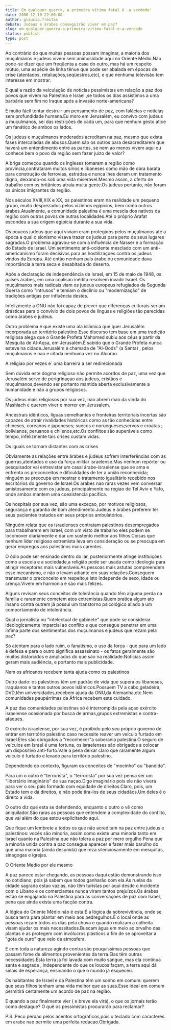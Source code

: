 ```yaml
---
title: Em qualquer guerra, a primeira vítima fatal é  a verdade" 
date: 2006-12-10 22:00:00
author: glaucia.freitas
debate: Judeus e árabes conseguirão viver em paz?
slug: em-qualquer-guerra-a-primeira-vitima-fatal-e-a-verdade
status: publish 
type: post
---
```


  

Ao contrário do que muitas pessoas possam imaginar, a maioria dos muçulmanos e judeus vivem sem animosidade aqui no Oriente Médio.Não pode-se dizer que um freqüenta a casa do outro, mas há um respeito mútuo, uma espécie de linha tênue que pode ser abalada em épocas de crise (atentados, retaliações,seqüestros,etc), e que nenhuma televisão tem interesse em mostrar.   

  

E qual a razão da veiculação de notícias pessimistas em relação a paz dos povos que vivem na Palestina e Israel ,se todos os dias assistimos a uma barbárie sem fim no Iraque após a invasão norte-americana?  

  

  

É muito fácil tentar destruir um pensamento de paz, com falácias e notícias sem profundidade humana.Eu moro em Jerusalém, eu convivo com judeus a muçulmanos, sei das restrições de cada um, para que nenhum gesto atice um fanático de ambos os lados.  

  

Os judeus e muçulmanos moderados acreditam na paz, mesmo que exista fases intercaladas de abusos.Quem são os outros para desacreditarem que haverá um entendimento entre as partes, se nem ao menos vivem aqui ou conhece bem o povo da região sem fazer juízo de valor?  

  

A briga começou quando os ingleses tomaram a região como província,contrataram muitos sírios e libaneses como mão de obra barata para construção de ferrovias, estradas e nunca lhes deram um tratamento digno, deixando-os sob uma vida miserável.Mesmo assim, a oferta de trabalho com os britânicos atraía muita gente.Os judeus portanto, não foram os únicos imigrantes da região.  

  

Nos séculos XVIII,XIX e XX, os palestinos eram na realidade um pequeno grupo, muito desprezados pelos vizinhos egipícios, bem como outros árabes.Atualmente, a comunidade palestina é uma mescla dos nativos da região com outros povos de outras localidades.Até o próprio Arafat escondeu a sua origem egipícia durante a sua vida.   

  

Os poucos judeus que aqui viviam eram protegidos pelos muçulmanos até a época a qual o sionismo visava trazer os judeus para perto de seus lugares sagrados.O problema agravou-se com a influência de Nasser e a formação do Estado de Israel. Um sentimento anti-ocidente mesclado com um anti-americanismo foram decisivos para as hostilizaçoes contra os judeus vindos da Europa. Até então nenhum país árabe ou comunidade dava importância a terra seca e desabitada do deserto.  

  

Após a declaração de independência de Israel, em 15 de maio de 1948, os países árabes, em uma coalisao inédita resolvem invadir Israel. Os muçulmanos mais radicais viam os judeus europeus refugiados da Segunda Guerra como "intrusos" e temiam o declínio ou "modernização" de tradições antigas por influência destes.  

  

Infelizmente a ONU não foi capaz de prever que diferenças culturais seriam drásticas para o convívio de dois povos de línguas e religiões tão parecidas como árabes e judeus.  

  

Outro problema é que existe uma ala islâmica que quer Jerusalém incorporada ao território palestino.Esse discurso tem base em uma tradição religiosa alega que o Grande Profeta Mahomed subiu aos céus a partir da Mesquita de Al-Aqsa, em Jerusalém.É sabido que o Grande Profeta nunca esteve na cidade.Jerusalém é chamada de "Al-Qods" (a Santa) , pelos muçulmanos e nao e citada nenhuma vez no Alcorao.  

  

A religiao por vezes e´ uma barreira a ser redirecionada  

  

Sem dúvida este dogma religioso não permite acordos de paz, uma vez que Jerusalém serve de perigrinaçao aos judeus, cristãos e muçulmanos,devendo ser portanto mantida aberta exclusivamente a humanidade e não a grupos religiosos.  

  

Os judeus mais religiosos por sua vez, nao abrem mao da vinda do Mashiach e querem viver e morrer em Jerusalem.  

  

Ancestrais idênticos, líguas semelhantes e fronteiras territoriais incertas são capazes de atrair rivalidades históricas como as tão conhecidas entre chineses, coreanos e japoneses; suecos e noruegueses;servos e croatas ; bolivianos, peruanos e chilenos,etc.Os conflitos são superáveis como tempo, infelizmente tais crises custam vidas.  

  

Os iguais se tornam distantes com as crises  

  

Obviamente as relações entre árabes e judeus sofrem interferências com as guerras,atentados e uso da força militar israelense.Mas nenhum repórter ou pesquisador vai entrevistar um casal árabe-israelense que se ama e enfrenta os preconceitos e dificuldades de ter a união reconhecida; ninguém se preocupa em mostrar o tratamento igualitário recebido nos escritórios do governo de Israel.Os arabes nao raras vezes vem conversar amistosamente com os judeus, principalmente na regiao de Tel Aviv e Yafo, onde ambos mantem uma coexistencia pacifica.  

  

Os hospitais por sua vez, são uma exceçao, por motivos religiosos, segurança e garantia de bom atendimento.Judeus e árabes preferem ter seus pacientes tratados em seus próprios ambulatórios.  

  

Ninguém relata que os israelenses contratam palestinos desempregados para trabalharem em Israel, com um visto de trabalho eles podem se locomover diariamente e dar um sustento melhor aos filhos.Coisas que nenhum líder religioso extremista leva em consideração ou se preocupa em gerar empregos aos palestinos mais carentes.  

  

O ódio pode ser ensinado dentro do lar, posteriormente atinge instituições como a escola e a sociedade,a religião pode ser usada como ideologia para atingir receptores mais vulneráveis.As pessoas mais astutas compreendem esse mecanismo, e não o levam adiante em suas relações.Conseguem transmutar o preconceito em respeito,e isto independe de sexo, idade ou crença.Vivem em harmonia e são mais felizes.  

  

Alguns revisam seus conceitos de tolerância quando têm alguma perda na família e raramente cometem atos extremistas.Quem pratica algum ato insano contra outrem já possui um transtorno psicológico aliado a um comportamento de intolerância.  

  

Qual o jornalista ou "intelectual de gabinete" que pode se considerar ideologicamente imparcial ao conflito e que consegue penetrar em uma ínfima parte dos sentimentos dos muçulmanos e judeus que rezam pela paz?  

  

Só atentam para o lado ruim, o fanatismo, o uso da força - que para um lado é defesa e para o outro significa assassinato - os fatos geralmente são muitos distorcidos e ampliados do que são na realidade.Notícias assim geram mais audiência, e portanto mais publicidade.  

  

Nem os africanos recebem tanta ajuda como os palestinos  

  

Outro dado: os palestinos têm um padrão de vida que supera os libaneses, iraquianos e tantos outros povos islâmicos.Possuem TV a cabo,geladeira, DVD,têm universidades,recebem ajuda da ONU,da Alemanha,etc.Nem comunidades paupérrimas da África recebem este cuidado.  

  

A paz das comunidades palestinas só é interrompida pela açao exército israelense ocasionada por busca de armas,grupos extremistas e contra-ataques.  

  

O exército israelense, por sua vez, é proibido pelo seu próprio governo de entrar em território palestino caso necessite reaver um veículo furtado em Israel.Eles são obrigados a "reconhecer"a soberania palestina.O seguro de veículos em Israel é uma fortuna, os israelenses são obrigados a colocar um dispositivo anti-furto.Vale a pena deixar claro que raramente algum veículo é furtado e levado para território palestino.  

  

  

  

Dependendo do contexto, figuram os conceitos de "mocinho" ou "bandido".  

  

Para um o outro é "terrorista", o "terrorista" por sua vez pensa ser um "libertário imaginário" de sua naçao.Digo imaginário pois ele não viverá para ver o seu país formado com equidade de direitos.Claro, pois, um Estado tem e dá direitos, e não pode tira-los de seus cidadãos.Um deles é o direito a vida.  

  

O outro diz que esta se defendendo, enquanto o outro o vê como aniquilador.São raras as pessoas que entendem a complexidade do conflito, que vai além do que estou explicitando aqui.  

  

Que fique um lembrete a todos os que não acreditam na paz entre judeus e palestinos: vocês são minoria, assim como existe uma minoria tanto em Israel quanto na Palestina que não tolera a paz por mero orgulho.Pena que a minoria unida contra a paz consegue aparecer e fazer mais barulho do que uma maioria (ainda desunida) que reza silenciosamente em mesquitas, sinagogas e igrejas.  

  

O Oriente Medio por ele mesmo  

  

A paz parece estar chegando, as pessoas daqui estão demonstrando isso no cotidiano, pois já sabem que todos ganharão com ela.As ruelas da cidade sagrada estao vazias, não têm turistas por aqui desde o incidente com o Líbano e os comerciantes nunca viram tantos prejuízos.Os árabes estão se engajando na Palestina para as conversações de paz com Israel, pena que ainda exista uma facção contra.  

  

  

A lógica do Oriente Médio não é esta.É a lógica da sobrevivência, onde se busca terra para plantar em meio aos pedregulhos.É o local onde as pessoas rezam todos os dias pela chuva e quando realizam a colheita visam ajudar os mais necessitados.Buscam água em meio ao orvalho das plantas e as protegem com invólucros plásticos a fim de se aproveitar a "gota de ouro" que veio da atmosfera.  

  

  

E com toda a natureza agindo contra são pouquíssimas pessoas que passam fome de alimentos provenientes da terra.Elas têm outras necessidades.Esta terra já foi lavada com muito sangue, mas ela continua santa e sagrada , independente do que os loucos façam, a terra aqui dá sinais de esperança, ensinando o que o mundo já esqueceu.  

  

Os habitantes de Israel e da Palestina têm um sonho em comum: querem que seus filhos tenham uma vida melhor que as suas.Esse ideal em comum permitirá certamente um acordo de paz na região.  

  

E quando a paz finalmente vier ( e breve ela virá), o que os jornais terão como destaque? O quê os pessimistas procurarão para reclamar?  

  

  

P.S.:Peco perdao pelos acentos ortograficos,pois o teclado com caracteres em arabe nao permite uma perfeita redacao.Obrigada.
